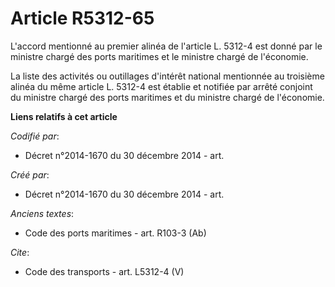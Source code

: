 # Article R5312-65

L'accord mentionné au premier alinéa de l'article L. 5312-4 est donné par le ministre chargé des ports maritimes et le
ministre chargé de l'économie. 

La liste des activités ou outillages d'intérêt national mentionnée au troisième alinéa du même article L. 5312-4 est établie
et notifiée par arrêté conjoint du ministre chargé des ports maritimes et du ministre chargé de l'économie.

**Liens relatifs à cet article**

_Codifié par_:

  - Décret n°2014-1670 du 30 décembre 2014 - art.

_Créé par_:

  - Décret n°2014-1670 du 30 décembre 2014 - art.

_Anciens textes_:

  - Code des ports maritimes - art. R103-3 (Ab)

_Cite_:

  - Code des transports - art. L5312-4 (V)
